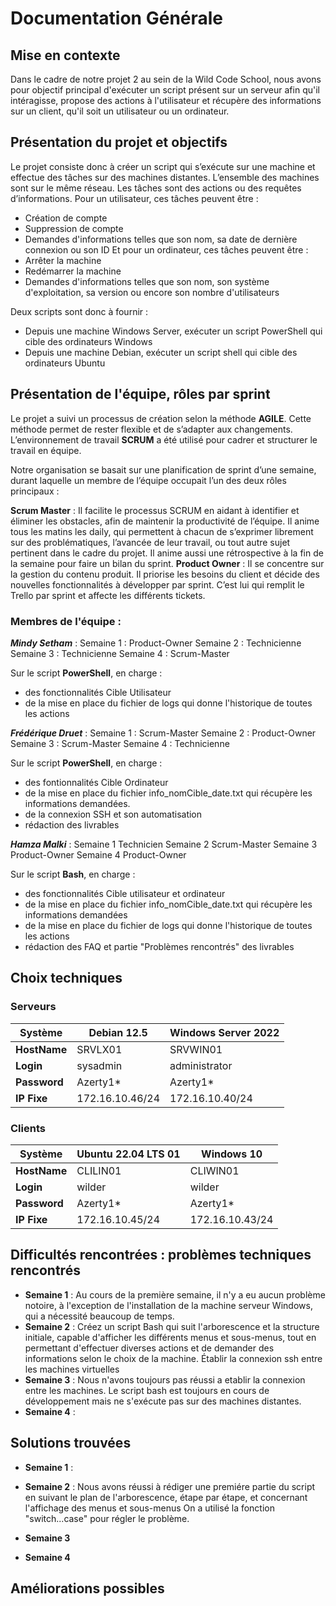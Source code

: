 # Documentation Générale

## Mise en contexte

Dans le cadre de notre projet 2 au sein de la Wild Code School, nous avons pour objectif principal d'exécuter un script présent sur un serveur afin qu'il intéragisse, propose des actions à l'utilisateur et récupère des informations sur un client, qu'il soit un utilisateur ou un ordinateur.

## Présentation du projet et objectifs

Le projet consiste donc à créer un script qui s’exécute sur une machine et effectue des tâches sur des machines distantes.
L’ensemble des machines sont sur le même réseau.
Les tâches sont des actions ou des requêtes d’informations. Pour un utilisateur, ces tâches peuvent être :

- Création de compte
- Suppression de compte
- Demandes d'informations telles que son nom, sa date de dernière connexion ou son ID
  Et pour un ordinateur, ces tâches peuvent être :
- Arrêter la machine
- Redémarrer la machine
- Demandes d'informations telles que son nom, son système d'exploitation, sa version ou encore son nombre d'utilisateurs

Deux scripts sont donc à fournir :

- Depuis une machine Windows Server, exécuter un script PowerShell qui cible des ordinateurs Windows
- Depuis une machine Debian, exécuter un script shell qui cible des ordinateurs Ubuntu

## Présentation de l'équipe, rôles par sprint

Le projet a suivi un processus de création selon la méthode **AGILE**. Cette méthode permet de rester flexible et de s’adapter aux changements. L’environnement de travail **SCRUM** a été utilisé pour cadrer et structurer le travail en équipe.

Notre organisation se basait sur une planification de sprint d’une semaine, durant laquelle un membre de l’équipe occupait l’un des deux rôles principaux :

**Scrum Master** : Il facilite le processus SCRUM en aidant à identifier et éliminer les obstacles, afin de maintenir la productivité de l’équipe. Il anime tous les matins les daily, qui permettent à chacun de s’exprimer librement sur des problématiques, l’avancée de leur travail, ou tout autre sujet pertinent dans le cadre du projet. Il anime aussi une rétrospective à la fin de la semaine pour faire un bilan du sprint.
**Product Owner** : Il se concentre sur la gestion du contenu produit. Il priorise les besoins du client et décide des nouvelles fonctionnalités à développer par sprint. C’est lui qui remplit le Trello par sprint et affecte les différents tickets.

### Membres de l'équipe :

**_Mindy Setham_** :
Semaine 1 : Product-Owner
Semaine 2 : Technicienne  
Semaine 3 : Technicienne
Semaine 4 : Scrum-Master

Sur le script **PowerShell**, en charge :

- des fonctionnalités Cible Utilisateur
- de la mise en place du fichier de logs qui donne l'historique de toutes les actions

**_Frédérique Druet_** :
Semaine 1 : Scrum-Master
Semaine 2 : Product-Owner  
Semaine 3 : Scrum-Master
Semaine 4 : Technicienne

Sur le script **PowerShell**, en charge :

- des fontionnalités Cible Ordinateur
- de la mise en place du fichier info_nomCible_date.txt qui récupère les informations demandées.
- de la connexion SSH et son automatisation
- rédaction des livrables

**_Hamza Malki_** :
Semaine 1 Technicien
Semaine 2 Scrum-Master
Semaine 3 Product-Owner
Semaine 4 Product-Owner

Sur le script **Bash**, en charge :

- des fonctionnalités Cible utilisateur et ordinateur
- de la mise en place du fichier info_nomCible_date.txt qui récupère les informations demandées
- de la mise en place du fichier de logs qui donne l'historique de toutes les actions
- rédaction des FAQ et partie "Problèmes rencontrés" des livrables

## Choix techniques

### Serveurs

| **Système**  | **Debian 12.5** | **Windows Server 2022** |
| ------------ | --------------- | ----------------------- |
| **HostName** | SRVLX01         | SRVWIN01                |
| **Login**    | sysadmin        | administrator           |
| **Password** | Azerty1\*       | Azerty1\*               |
| **IP Fixe**  | 172.16.10.46/24 | 172.16.10.40/24         |

### Clients

| **Système**  | **Ubuntu 22.04 LTS 01** | **Windows 10**  |
| ------------ | ----------------------- | --------------- |
| **HostName** | CLILIN01                | CLIWIN01        |
| **Login**    | wilder                  | wilder          |
| **Password** | Azerty1\*               | Azerty1\*       |
| **IP Fixe**  | 172.16.10.45/24         | 172.16.10.43/24 |

## Difficultés rencontrées : problèmes techniques rencontrés

- **Semaine 1** :
  Au cours de la première semaine, il n'y a eu aucun problème notoire, à l'exception de l'installation de la machine serveur Windows, qui a nécessité beaucoup de temps.
- **Semaine 2** :
  Créez un script Bash qui suit l'arborescence et la structure initiale, capable d'afficher les différents menus et sous-menus, tout en permettant d'effectuer diverses actions et de demander des informations selon le choix de la machine.
  Établir la connexion ssh entre les machines virtuelles
- **Semaine 3** :
  Nous n'avons toujours pas réussi a etablir la connexion entre les machines.
  Le script bash est toujours en cours de développement mais ne s'exécute pas sur des machines distantes.
- **Semaine 4** :

## Solutions trouvées

- **Semaine 1** :

- **Semaine 2** :
  Nous avons réussi à rédiger une premiére partie du script en suivant le plan de l'arborescence, étape par étape,
  et concernant l'affichage des menus et sous-menus On a utilisé la fonction "switch...case" pour régler le problème.
- **Semaine 3**
- **Semaine 4**

## Améliorations possibles
